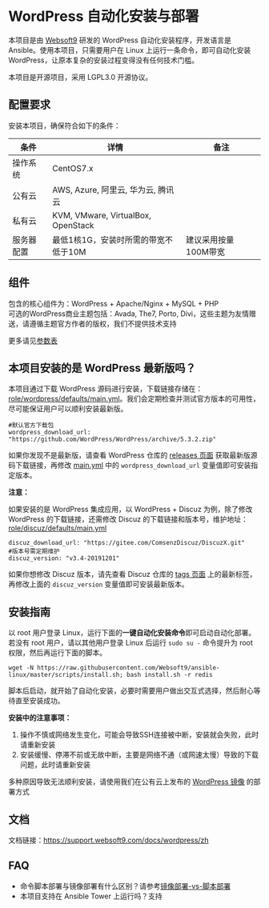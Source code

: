 # WordPress 自动化安装与部署

本项目是由 [Websoft9](http://www.websoft9.com) 研发的 WordPress 自动化安装程序，开发语言是 Ansible。使用本项目，只需要用户在 Linux 上运行一条命令，即可自动化安装 WordPress，让原本复杂的安装过程变得没有任何技术门槛。  

本项目是开源项目，采用 LGPL3.0 开源协议。

## 配置要求

安装本项目，确保符合如下的条件：

| 条件       | 详情                                  | 备注                 |
| ---------- | ------------------------------------- | -------------------- |
| 操作系统   | CentOS7.x |                      |
| 公有云     | AWS, Azure, 阿里云, 华为云, 腾讯云    |                      |
| 私有云     | KVM, VMware, VirtualBox, OpenStack    |                      |
| 服务器配置 | 最低1核1G，安装时所需的带宽不低于10M  | 建议采用按量100M带宽 |

## 组件

包含的核心组件为：WordPress + Apache/Nginx + MySQL + PHP  
可选的WordPress商业主题包括：Avada, The7, Porto, Divi，这些主题为友情赠送，请遵循主题官方作者的版权，我们不提供技术支持

更多请见[参数表](/docs/zh/stack-components.md)

## 本项目安装的是 WordPress 最新版吗？

本项目通过下载 WordPress 源码进行安装，下载链接存储在：[role/wordpress/defaults/main.yml](/roles/wordpress/defaults/main.yml)。我们会定期检查并测试官方版本的可用性，尽可能保证用户可以顺利安装最新版。

```
#默认官方下载包
wordpress_download_url: "https://github.com/WordPress/WordPress/archive/5.3.2.zip"

```

如果你发现不是最新版，请查看 WordPress 仓库的 [releases 页面](https://gitee.com/ComsenzDiscuz/DiscuzX/releases) 获取最新版源码下载链接，再修改 [main.yml](/roles/wordpress/defaults/main.yml) 中的 `wordpress_download_url` 变量值即可安装指定版本。

**注意：**

如果安装的是 WordPress 集成应用，以 WordPress + Discuz 为例，除了修改 WordPress 的下载链接，还需修改 Discuz 的下载链接和版本号，维护地址：[role/discuz/defaults/main.yml](/roles/discuz/defaults/main.yml)

```
discuz_download_url: "https://gitee.com/ComsenzDiscuz/DiscuzX.git"
#版本号需定期维护
discuz_version: "v3.4-20191201" 
```

如果你想修改 Discuz 版本，请先查看 Discuz 仓库的 [tags 页面](https://gitee.com/ComsenzDiscuz/DiscuzX/tags) 上的最新标签，再修改上面的 `discuz_version` 变量值即可安装最新版本。

## 安装指南

以 root 用户登录 Linux，运行下面的**一键自动化安装命令**即可启动自动化部署。若没有 root 用户，请以其他用户登录 Linux 后运行 `sudo su -` 命令提升为 root 权限，然后再运行下面的脚本。

   ```
 wget -N https://raw.githubusercontent.com/Websoft9/ansible-linux/master/scripts/install.sh; bash install.sh -r redis
   ```

 脚本后启动，就开始了自动化安装，必要时需要用户做出交互式选择，然后耐心等待直至安装成功。

 **安装中的注意事项：**  

 1. 操作不慎或网络发生变化，可能会导致SSH连接被中断，安装就会失败，此时请重新安装
 2. 安装缓慢、停滞不前或无故中断，主要是网络不通（或网速太慢）导致的下载问题，此时请重新安装

多种原因导致无法顺利安装，请使用我们在公有云上发布的 [WordPress 镜像](https://apps.websoft9.com/wordpress) 的部署方式


## 文档

文档链接：https://support.websoft9.com/docs/wordpress/zh

## FAQ

- 命令脚本部署与镜像部署有什么区别？请参考[镜像部署-vs-脚本部署](https://support.websoft9.com/docs/faq/zh/bz-product.html#镜像部署-vs-脚本部署)
- 本项目支持在 Ansible Tower 上运行吗？支持

